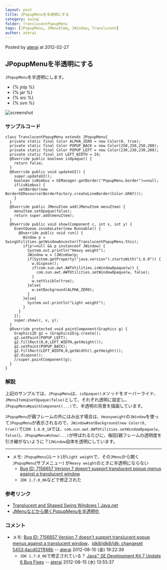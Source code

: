 ```yaml
---
layout: post
title: JPopupMenuを半透明にする
category: swing
folder: TranslucentPopupMenu
tags: [JPopupMenu, JMenuItem, JWindow, Translucent]
author: aterai
---
```


Posted by [aterai](http://terai.xrea.jp/aterai.html) at 2012-02-27

## JPopupMenuを半透明にする
`JPopupMenu`を半透明にします。

- {% jnlp %}
- {% jar %}
- {% src %}
- {% svn %}

<!-- dummy comment line for breaking list -->

![screenshot](https://lh3.googleusercontent.com/-SKQis3B-SmY/T0dd531MovI/AAAAAAAABJk/fWIZIAeE3oE/s800/TranslucentPopupMenu.png)

### サンプルコード
<pre class="prettyprint"><code>class TranslucentPopupMenu extends JPopupMenu{
  private static final Color ALPHA_ZERO = new Color(0, true);
  private static final Color POPUP_BACK = new Color(250,250,250,200);
  private static final Color POPUP_LEFT = new Color(230,230,230,200);
  private static final int LEFT_WIDTH = 24;
  @Override public boolean isOpaque() {
    return false;
  }
  @Override public void updateUI() {
    super.updateUI();
    boolean isNimbus = UIManager.getBorder("PopupMenu.border")==null;
    if(isNimbus) {
      setBorder(new BorderUIResource(BorderFactory.createLineBorder(Color.GRAY)));
    }
  }
  @Override public JMenuItem add(JMenuItem menuItem) {
    menuItem.setOpaque(false);
    return super.add(menuItem);
  }
  @Override public void show(Component c, int x, int y) {
    EventQueue.invokeLater(new Runnable() {
      @Override public void run() {
        Window p = SwingUtilities.getWindowAncestor(TranslucentPopupMenu.this);
        if(p!=null &amp;&amp; p instanceof JWindow) {
          System.out.println("Heavy weight");
          JWindow w = (JWindow)p;
          if(System.getProperty("java.version").startsWith("1.6.0")) {
            w.dispose();
            if(com.sun.awt.AWTUtilities.isWindowOpaque(w)) {
              com.sun.awt.AWTUtilities.setWindowOpaque(w, false);
            }
            w.setVisible(true);
          }else{
            w.setBackground(ALPHA_ZERO);
          }
        }else{
          System.out.println("Light weight");
        }
      }
    });
    super.show(c, x, y);
  }
  @Override protected void paintComponent(Graphics g) {
    Graphics2D g2 = (Graphics2D)g.create();
    g2.setPaint(POPUP_LEFT);
    g2.fillRect(0,0,LEFT_WIDTH,getHeight());
    g2.setPaint(POPUP_BACK);
    g2.fillRect(LEFT_WIDTH,0,getWidth(),getHeight());
    g2.dispose();
    //super.paintComponent(g);
  }
}
</code></pre>

### 解説
上記のサンプルでは、`JPopupMenu`は、`isOpaque()`メソッドをオーバーライド、`JMenuItemはsetOpaque(false)`として、それぞれ透明に設定し、`JPopupMenu#paintComponent(...)`で、半透明の背景を描画しています。

`JPopupMenu`が親フレームの外にはみ出す場合は、`Heavyweight`の`JWindow`を使って`JPopupMenu`が表示されるので、`JWindow#setBackground(new Color(0, true))`で(`JDK 1.6.0_10`では、`com.sun.awt.AWTUtilities.setWindowOpaque(w, false)`)、`JPopupMenu#show(...)`が呼ばれるたびに、毎回(親フレームの透明度を引き継がないように？)`JWindow`自体を透明にしています。

- - - -
- メモ: `JPopupMenu`(ルート)が`Light weight`で、その`JMenu`から開く`JPopupMenu`(サブメニュー) が`Heavy weight`のときに半透明にならない
    - [Bug ID: 7156657 Version 7 doesn't support translucent popup menus against a translucent window](http://bugs.sun.com/bugdatabase/view_bug.do?bug_id=7156657)
    - `JDK 1.7.0_06`などで修正された

<!-- dummy comment line for breaking list -->

### 参考リンク
- [Translucent and Shaped Swing Windows | Java.net](http://today.java.net/pub/a/today/2008/03/18/translucent-and-shaped-swing-windows.html)
- [JMenuなどから開くPopupMenuを半透明化](http://terai.xrea.jp/Swing/TranslucentSubMenu.html)

<!-- dummy comment line for breaking list -->

### コメント
- メモ: [Bug ID: 7156657 Version 7 doesn't support translucent popup menus against a translucent window](http://bugs.sun.com/bugdatabase/view_bug.do?bug_id=7156657)、[jdk8/jdk8/jdk: changeset 5453:4acd0211f48b](http://hg.openjdk.java.net/jdk8/jdk8/jdk/rev/4acd0211f48b) -- [aterai](http://terai.xrea.jp/aterai.html) 2012-08-10 (金) 19:22:39
    - `JDK 1.7.0_06`で修正されている？ [Java™ SE Development Kit 7 Update 6 Bug Fixes](http://www.oracle.com/technetwork/java/javase/2col/7u6-bugfixes-1733378.html) -- [aterai](http://terai.xrea.jp/aterai.html) 2012-08-15 (水) 13:55:37

<!-- dummy comment line for breaking list -->

